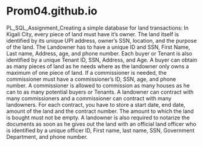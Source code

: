 # Prom04.github.io
PL_SQL_Assignment_Creating a simple database for land transactions:
In Kigali City, every piece of land must have it’s owner. The land itself is identified by its unique UPI address, owner’s SSN, location, and the purpose of the land. The Landowner has to have a unique ID and SSN, First Name, Last name, Address, age, and phone number. Each buyer or Tenant is also identified by a unique Tenant ID, SSN, Address, and Age. A buyer can obtain as many pieces of land as he needs where as the landowner only owns a maximum of one piece of land. If a commissioner is needed, the commissioner must have a commissioner’s ID, SSN, age, and phone number. A commissioner is allowed to commission as many houses as he can to as many potential buyers or Tenants. A landowner can contract with many commissioners and a commissioner can contract with many landowners. For each contract, you have to store a start date, end date, amount of the land and the contract number. The amount to which the land is bought must not be empty. A landowner is also required to notarize the documents as soon as he gives out the land with an official land officer who is identified by a unique officer ID, First name, last name, SSN, Government Department, and phone number.


